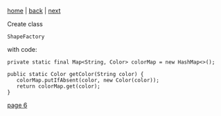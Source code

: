 [home](./page01.md) | [back](./page04.md) | [next](./page06.md)

Create class
```
ShapeFactory
```
with code:
```
private static final Map<String, Color> colorMap = new HashMap<>();

public static Color getColor(String color) {
   colorMap.putIfAbsent(color, new Color(color));
   return colorMap.get(color);
}
```


[page 6](./page06.md)
